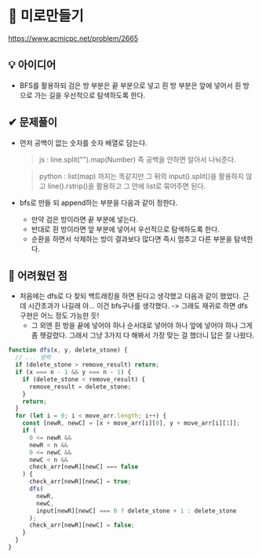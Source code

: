 # 🔎 미로만들기

https://www.acmicpc.net/problem/2665

## 💡 아이디어

- BFS를 활용하되 검은 방 부분은 끝 부분으로 넣고 흰 방 부분은 앞에 넣어서 흰 방으로 가는 길을 우선적으로 탐색하도록 한다.

## ✔ 문제풀이

- 먼저 공백이 없는 숫자를 숫자 배열로 담는다.

  > js : line.split("").map(Number) 즉 공백을 안하면 알아서 나눠준다.

  > python : list(map) 까지는 똑같지만 그 뒤의 input().split()을 활용하지 않고 line().rstrip()을 활용하고 그 안에 list로 묶어주면 된다.

- bfs로 만들 되 append하는 부분을 다음과 같이 정한다.
  - 만약 검은 방이라면 끝 부분에 넣는다.
  - 반대로 흰 방이라면 앞 부분에 넣어서 우선적으로 탐색하도록 한다.
  - 순환을 하면서 삭제하는 방이 결과보다 많다면 즉시 멈추고 다른 부분을 탐색한다.

## 🤕 어려웠던 점

- 처음에는 dfs로 다 찾되 백트래킹을 하면 된다고 생각했고 다음과 같이 했었다. 근데 시간초과가 나길래 아... 이건 bfs구나를 생각했다. -> 그래도 재귀로 하면 dfs 구현은 어느 정도 가능한 듯!
  - 그 외엔 흰 방을 끝에 넣어야 하나 순서대로 넣어야 하나 앞에 넣어야 하나 그게 좀 헷갈렸다. 그래서 그냥 3가지 다 해봐서 가장 맞는 걸 했더니 답은 잘 나왔다.

```js
function dfs(x, y, delete_stone) {
  // ... 생략
  if (delete_stone > remove_result) return;
  if (x === n - 1 && y === n - 1) {
    if (delete_stone < remove_result) {
      remove_result = delete_stone;
    }
    return;
  }
  for (let i = 0; i < move_arr.length; i++) {
    const [newR, newC] = [x + move_arr[i][0], y + move_arr[i][1]];
    if (
      0 <= newR &&
      newR < n &&
      0 <= newC &&
      newC < n &&
      check_arr[newR][newC] === false
    ) {
      check_arr[newR][newC] = true;
      dfs(
        newR,
        newC,
        input[newR][newC] === 0 ? delete_stone + 1 : delete_stone
      );
      check_arr[newR][newC] = false;
    }
  }
}
```
